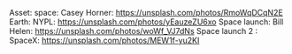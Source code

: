 Asset: space: Casey Horner: https://unsplash.com/photos/RmoWqDCqN2E
Earth: NYPL: https://unsplash.com/photos/yEauzeZU6xo
Space launch: Bill Helen: https://unsplash.com/photos/woWf_VJ7dNs
Space launch 2 : SpaceX: https://unsplash.com/photos/MEW1f-yu2KI
